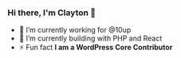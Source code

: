 ### Hi there, I'm Clayton 👋


- 🔭 I’m currently working for @10up 
- 🌱 I’m currently building with PHP and React
- ⚡ Fun fact **I am a WordPress Core Contributor**
